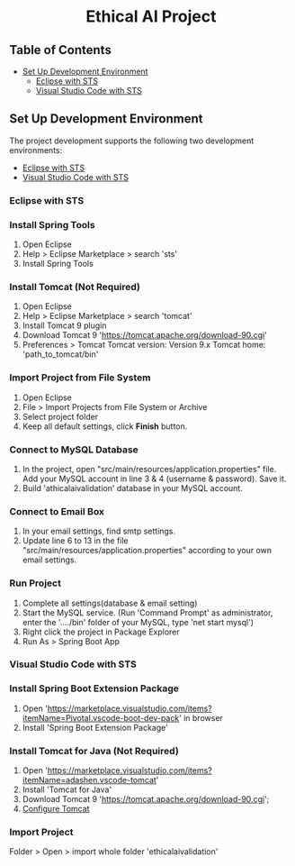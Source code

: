 <h1 align="center">Ethical AI Project</h1>

## Table of Contents
- [Set Up Development Environment](#set-up-development-environment)
  - [Eclipse with STS](#eclipse-with-sts)
  - [Visual Studio Code with STS](#visual-studio-code-with-sts)

## Set Up Development Environment
The project development supports the following two development environments:
- [Eclipse with STS](#eclipse-with-sts)
- [Visual Studio Code with STS](#visual-studio-code-with-sts)

### **Eclipse with STS**

### Install Spring Tools
1. Open Eclipse
2. Help > Eclipse Marketplace > search 'sts'
3. Install Spring Tools 

### Install Tomcat (Not Required)
1. Open Eclipse
1. Help > Eclipse Marketplace > search 'tomcat'
2. Install Tomcat 9 plugin
3. Download Tomcat 9 'https://tomcat.apache.org/download-90.cgi'
4. Preferences > Tomcat 
Tomcat version: Version 9.x
Tomcat home: 'path_to_tomcat/bin'

### Import Project from File System
1. Open Eclipse
2. File > Import Projects from File System or Archive
3. Select project folder
4. Keep all default settings, click **Finish** button.

### Connect to MySQL Database
1. In the project, open "src/main/resources/application.properties" file. Add your MySQL account in line 3 & 4 (username & password). Save it.
2. Build 'athicalaivalidation' database in your MySQL account.

### Connect to Email Box
1. In your email settings, find smtp settings.
2. Update line 6 to 13 in the file "src/main/resources/application.properties" according to your own email settings.

### Run Project
1. Complete all settings(database & email setting)
2. Start the MySQL service. (Run 'Command Prompt' as administrator, enter the '..../bin' folder of your MySQL, type 'net start mysql')
3. Right click the project in Package Explorer
4. Run As > Spring Boot App

### **Visual Studio Code with STS**

### Install Spring Boot Extension Package
1. Open 'https://marketplace.visualstudio.com/items?itemName=Pivotal.vscode-boot-dev-pack' in browser
2. Install 'Spring Boot Extension Package'

### Install Tomcat for Java (Not Required)
1. Open 'https://marketplace.visualstudio.com/items?itemName=adashen.vscode-tomcat'
2. Install 'Tomcat for Java'
3. Download Tomcat 9 'https://tomcat.apache.org/download-90.cgi';
3. <a href="https://code.visualstudio.com/docs/java/java-tomcat-jetty/tomcat.mp4" target="_blank">Configure Tomcat</a>

### Import Project
Folder > Open > import whole folder 'ethicalaivalidation'

